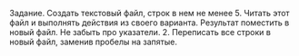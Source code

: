 Задание. Создать текстовый файл, строк в нем не менее 5. Читать этот файл и выполнять действия из своего варианта.
Результат поместить в новый файл.
Не забыть про указатели.
2. Переписать все строки в новый файл, заменив пробелы на запятые.
